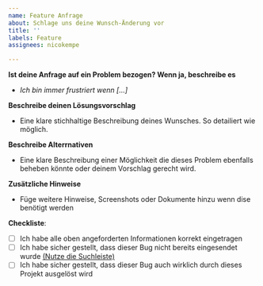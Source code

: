 ```yaml
---
name: Feature Anfrage
about: Schlage uns deine Wunsch-Änderung vor
title: ''
labels: Feature
assignees: nicokempe

---
```


**Ist deine Anfrage auf ein Problem bezogen? Wenn ja, beschreibe es**
- *Ich bin immer frustriert wenn [...]*

**Beschreibe deinen Lösungsvorschlag**
- Eine klare stichhaltige Beschreibung deines Wunsches. So detailiert wie möglich.

**Beschreibe Alterrnativen**
- Eine klare Beschreibung einer Möglichkeit die dieses Problem ebenfalls beheben könnte oder deinem Vorschlag gerecht wird.

**Zusätzliche Hinweise**
- Füge weitere Hinweise, Screenshots oder Dokumente hinzu wenn dise benötigt werden

**Checkliste**:
- [ ] Ich habe alle oben angeforderten Informationen korrekt eingetragen
- [ ] Ich habe sicher gestellt, dass dieser Bug nicht bereits eingesendet wurde [(Nutze die Suchleiste)](https://github.com/verany-network/website-frontend/issues?q=is%3Aissue)
- [ ] Ich habe sicher gestellt, dass dieser Bug auch wirklich durch dieses Projekt ausgelöst wird
